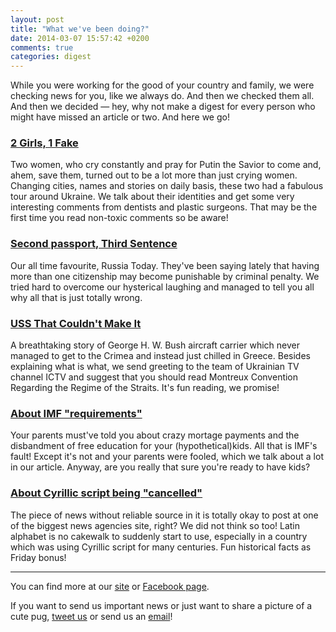 ```yaml
---
layout: post
title: "What we've been doing?"
date: 2014-03-07 15:57:42 +0200
comments: true
categories: digest
---
```


While you were working for the good of your country and family, we were checking news for you, like we always do. And then we checked them all. And then we decided — hey, why not make a digest for every person who might have missed an article or two.
And here we go! 

### [2 Girls, 1 Fake](http://fakecontrol.org/en/blog/2014/03/03/2-girls-1-fake/)
Two women, who cry constantly and pray for Putin the Savior to come and, ahem, save them, turned out to be a lot more than just crying women. Changing cities, names and stories on daily basis, these two had a fabulous tour around Ukraine. We talk about their identities and get some very interesting comments from dentists and plastic surgeons. That may be the first time you read non-toxic comments so be aware!

### [Second passport, Third Sentence](http://fakecontrol.org/en/blog/2014/03/03/second-passport/)
Our all time favourite, Russia Today. They've been saying lately that having more than one citizenship may become punishable by criminal penalty. We tried hard to overcome our hysterical laughing and managed to tell you all why all that is just totally wrong.

### [USS That Couldn't Make It](http://fakecontrol.org/en/blog/2014/03/04/george-bush/)
A breathtaking story of George H. W. Bush aircraft carrier which never managed to get to the Crimea and instead just chilled in Greece. Besides explaining what is what, we send greeting to the team of Ukrainian TV channel ICTV and suggest that you should read Montreux Convention Regarding the Regime of the Straits. It's fun reading, we promise!

### [About IMF "requirements"](http://fakecontrol.org/en/blog/2014/03/04/IMF-debunk/)
Your parents must've told you about crazy mortage payments and the disbandment of free education for your (hypothetical)kids. All that is IMF's fault! Except it's not and your parents were fooled, which we talk about a lot in our article. Anyway, are you really that sure you're ready to have kids?

### [About Cyrillic script being "cancelled"](http://fakecontrol.org/en/blog/2014/03/06/cyrillic-cancellation/)
The piece of news without reliable source in it is totally okay to post at one of the biggest news agencies site, right? We did not think so too! Latin alphabet is no cakewalk to suddenly start to use, especially in a country which was using Cyrillic script for many centuries. Fun historical facts as Friday bonus!

---

You can find more at our [site](http://fakecontrol.org/en/) or [Facebook page](https://www.facebook.com/fakecontrol.org).

If you want to send us important news or just want to share a picture of a cute pug, [tweet us](https://twitter.com/fakecontrol_org) or send us an [email](team@fakecontrol.org)!
